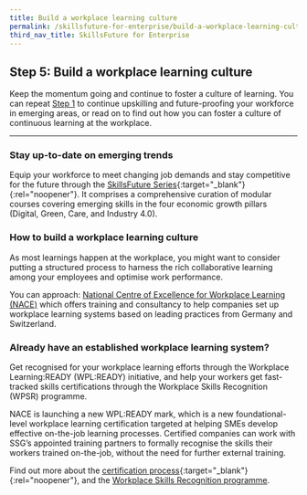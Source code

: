 ```yaml
---
title: Build a workplace learning culture
permalink: /skillsfuture-for-enterprise/build-a-workplace-learning-culture/
third_nav_title: SkillsFuture for Enterprise
---
```


## Step 5: Build a workplace learning culture

Keep the momentum going and continue to foster a culture of learning. You can repeat [Step 1](/skillsfuture-for-enterprise/understand-your-skills-needs/?src=rgp_skillsfuture_step5) to continue upskilling and future-proofing your workforce in emerging areas, or read on to find out how you can foster a culture of continuous learning at the workplace.  

----

### Stay up-to-date on emerging trends
Equip your workforce to meet changing job demands and stay competitive for the future through the [SkillsFuture Series](https://www.skillsfuture.gov.sg/series){:target="_blank"}{:rel="noopener"}.  It comprises a comprehensive curation of modular courses covering emerging skills in the four economic growth pillars (Digital, Green, Care, and Industry 4.0). 

### How to build a workplace learning culture 
As most learnings happen at the workplace, you might want to consider putting a structured process to harness the rich collaborative learning among your employees and optimise work performance. 

You can approach: [National Centre of Excellence for Workplace Learning (NACE)](/enterprisejobskills/programmes-and-initiatives/learn-at-the-workplace/national-centre-of-excellence-for-workplace-learning--nace-/) which offers training and consultancy to help companies set up workplace learning systems based on leading practices from Germany and Switzerland. 

### Already have an established workplace learning system?
Get recognised for your workplace learning efforts through the Workplace Learning:READY (WPL:READY) initiative, and help your workers get fast-tracked skills certifications through the Workplace Skills Recognition (WPSR) programme.

NACE is launching a new WPL:READY mark, which is a new foundational-level workplace learning certification targeted at helping SMEs develop effective on-the-job learning processes. Certified companies can work with SSG’s appointed training partners to formally recognise the skills their workers trained on-the-job, without the need for further external training.

Find out more about the [certification process](https://www.nace.edu.sg/certification/processes-overview/){:target="_blank"}{:rel="noopener"}, and the [Workplace Skills Recognition programme](/enterprisejobskills/programmes-and-initiatives/learn-at-the-workplace/workplace-skills-recognition-programme/?src=rgp_skillsfuture_step5).


<script src="/jquery/jquery.min.js"></script>
<script src="/jquery/bp-menu-new-tab.js"></script>

